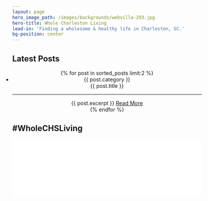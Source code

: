 ```yaml
---
layout: page
hero_image_path: /images/backgrounds/webvilla-293.jpg
hero-title: Whole Charleston Living
lead-in: 'Finding a wholesome & healthy life in Charleston, SC.'
bg-position: center
---
```


<div class="container default">
<h2 class="editable trafalgar text-center">Latest Posts</h2>
  <div post-gallery>
    <ul style="padding: 0px;">
      <center>
      <!-- {% assign sorted_posts = (site.posts | sort: 'date') | reverse %} -->
      {% for post in sorted_posts limit:2 %}
        <li class="post-card">
          <div class="headline">
            <span class="listed_category">{{ post.category }}</span><br>
            <span class="great-primer">{{ post.title }}</span>
            <hr>
            <span class="long-primer">{{ post.excerpt }}</span>
            <a href="{{ post.url }}" class="generic">Read More</a>
          </div>
          <div class="preview" style="background-position: center {{ post.image-position }}; background-image: url('{{ post.main_image_path }}');">
          </div>
        </li>
      {% endfor %}
      </center>
    </ul>
  </div>
</div>
<div class="container default differentiate">
  <h2 class="editable trafalgar text-center">#WholeCHSLiving</h2>
  <!-- LightWidget WIDGET --><script src="//lightwidget.com/widgets/lightwidget.js"></script><iframe src="//lightwidget.com/widgets/6cddb77c85a8500a999353a922c58b59.html" scrolling="no" allowtransparency="true" class="lightwidget-widget" style="width: 100%; border: 0; overflow: hidden;"></iframe>
</div>
